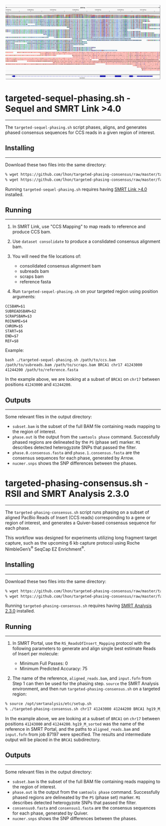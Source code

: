 ![Visualizing phasing in IGV](images/HLA-DQA1-phased-pacbio-reads.png)

# targeted-sequel-phasing.sh - Sequel and SMRT Link >4.0
-------------------------

The ``targeted-sequel-phasing.sh`` script phases, aligns, and generates phased consensus sequences for CCS reads in a given region of interest.

## Installing
----------

Download these two files into the same directory:

```sh
% wget https://github.com/lhon/targeted-phasing-consensus/raw/master/targeted-sequel-phasing.sh
% wget https://github.com/lhon/targeted-phasing-consensus/raw/master/faidx.zip
```

Running `targeted-sequel-phasing.sh` requires having [SMRT Link >4.0](http://pacbiodevnet.com) installed.

## Running
-------

1. In SMRT Link, use "CCS Mapping" to map reads to reference and produce CCS bam.

2. Use ``dataset consolidate`` to produce a conslidated consensus alignment bam.

3. You will need the file locations of:
	- consolidated consensus alignment bam
	- subreads bam
	- scraps bam
	- reference fasta

4. Run `targeted-sequel-phasing.sh` on your targeted region using position arguments:
```
CCSBAM=$1
SUBREADSBAM=$2
SCRAPSBAM=$3
ROINAME=$4
CHROM=$5
START=$6
END=$7
REF=$8
```
Example:
```
bash ./targeted-sequel-phasing.sh /path/to/ccs.bam /path/to/subreads.bam /path/to/scraps.bam BRCA1 chr17 41243000 41244200 /path/to/reference.fasta
```

In the example above, we are looking at a subset of `BRCA1` on `chr17` between positions `41243000` and `41244200`.

## Outputs
-------

Some relevant files in the output directory:

- `subset.bam` is the subset of the full BAM file containing reads mapping to the region of interest.
- `phase.out` is the output from the `samtools phase` command. Successfully phased regions are delineated by the `PS` (phase set) marker. `M1` describes detected heterogyzote SNPs that passed the filter.
- `phase.0.consensus.fasta` and `phase.1.consensus.fasta` are the consensus sequences for each phase, generated by Arrow.
- `nucmer.snps` shows the SNP differences between the phases.


# targeted-phasing-consensus.sh - RSII and SMRT Analysis 2.3.0
-------------------------

The ``targeted-phasing-consensus.sh`` script runs phasing on a subset of aligned PacBio Reads of Insert (CCS reads) corresponding to a gene or region of interest, and generates a Quiver-based consensus sequence for each phase.

This workflow was designed for experiments utilizing long fragment target capture, such as the upcoming 6 kb capture protocol using Roche NimbleGen’s<sup>&reg;</sup> SeqCap EZ Enrichment<sup>&reg;</sup>.

## Installing
----------

Download these two files into the same directory:

```sh
% wget https://github.com/lhon/targeted-phasing-consensus/raw/master/targeted-phasing-consensus.sh
% wget https://github.com/lhon/targeted-phasing-consensus/raw/master/faidx.zip
```

Running `targeted-phasing-consensus.sh` requires having [SMRT Analysis 2.3.0](http://pacbiodevnet.com) installed.

## Running
-------

1. In SMRT Portal, use the `RS_ReadsOfInsert_Mapping` protocol with the following parameters to generate and align single best estimate Reads of Insert per molecule:
   - Minimum Full Passes: 0
   - Minimum Predicted Accuracy: 75

2. The name of the reference, `aligned_reads.bam`, and `input.fofn` from Step 1 can then be used for the phasing step. `source` the SMRT Analysis environment, and then run `targeted-phasing-consensus.sh` on a targeted region:

  ```sh
% source /opt/smrtanalysis/etc/setup.sh
% ./targeted-phasing-consensus.sh chr17 41243000 41244200 BRCA1 hg19_M_sorted /opt/smrtanalysis/common/jobs/087/087197/data/aligned_reads.bam /opt/smrtanalysis/common/jobs/087/087197/input.fofn
```

  In the example above, we are looking at a subset of `BRCA1` on `chr17` between positions `41243000` and `41244200`. `hg19_M_sorted` was the name of the reference in SMRT Portal, and the paths to `aligned_reads.bam` and `input.fofn` from job 87197 were specified. The results and intermediate output will be placed in the `BRCA1` subdirectory.

## Outputs
-------

Some relevant files in the output directory:

- `subset.bam` is the subset of the full BAM file containing reads mapping to the region of interest.
- `phase.out` is the output from the `samtools phase` command. Successfully phased regions are delineated by the `PS` (phase set) marker. `M1` describes detected heterogyzote SNPs that passed the filter.
- `consensus0.fasta` and `consensus1.fasta` are the consensus sequences for each phase, generated by Quiver.
- `nucmer.snps` shows the SNP differences between the phases.
